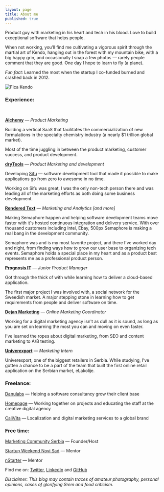 ```yaml
---
layout: page
title: About me
published: true
---
```



Product guy with marketing in his heart and tech in his blood. Love to build exceptional software that helps people.

When not working, you’ll find me cultivating a vigorous spirit through the martial art of Kendo, hanging out in the forest with my mountain bike, with a big happy grin, and occasionally I snap a few photos — rarely people comment that they are good. One day I hope to learn to fly (a plane).

_Fun fact:_ Learned the most when the startup I co-funded burned and crashed back in 2012.

![Fica Kendo]({{site.baseurl}}/https://github.com/FilipKmn/filipkmn.github.io/blob/master/assets/images/sketch1458635366715.png?raw=true)



### Experience:

<br>

**[Alchemy](https://alchemy.cloud/)** — _Product Marketing_

Building a vertical SaaS that facilitates the commercialization of new formulations in the specialty chemistry industry (a nearly $1 trillion global market). 

Most of the time juggling in between the product marketing, customer success, and product development. 

**[dryTools](http://drytools.co/)** — _Product Marketing and development_

Developing [Sifu](https://codesifu.com/) — software development tool that made it possible to make applications go from zero to awesome in no time. 

Working on Sifu was great, I was the only non-tech person there and was leading all of the marketing efforts as both doing some business development.

**[Rendered Text](http://renderedtext.com/)** — _Marketing and Analytics [and more]_

Making Semaphore happen and helping software development teams move faster with it's hosted continuous integration and delivery service. With over thousand customers including Intel, Ebay, 500px Semaphore is making a real bang in the development community.

Semaphore was and is my most favorite project, and there I've worked day and night, from finding ways how to grow our user base to organizing tech events. Semaphore holds a special place in my heart and as a product best represents me as a professional product person.

**[Prognosis IT](http://www.renator.net/)** — _Junior Product Manager_

Got through the thick of with while learning how to deliver a cloud-based application. 

The first major project I was involved with, a social network for the Sweedish market. A major stepping stone in learning how to get requirements from people and deliver software on time.

**[Dejan Marketing](https://dejanseo.com.au/)** — _Online Marketing Coordinator_

Working for a digital marketing agency isn't as dull as it is sound, as long as you are set on learning the most you can and moving on even faster.

I've learned the ropes about digital marketing, from SEO and content marketing to A/B testing.

**[Univerexport](https://univerexport.rs/)** — _Marketing Intern_

Univerexport, one of the biggest retailers in Serbia. While studying, I've gotten a chance to be a part of the team that built the first online retail application on the Serbian market, eLakolije.



### Freelance:


[Danulabs](https://www.m-pioneers.com/) — Helping a software consultancy grow their client base 

[Homepage](https://homepage.rs/) — Working together on projects and educating the staff at the creative digital agency

[CaliVita](https://serbia.calivita.com/) — Localization and digital marketing services to a global brand



### Free time:


[Marketing Community Serbia](https://www.facebook.com/groups/marketing.zajednica/) — Founder/Host

[Startup Weekend Novi Sad](http://swns.nstarter.co/) — Mentor

[nStarter](nstarter.co) — Mentor


Find me on: [Twitter](https://twitter.com/filipkmn), [LinkedIn](https://www.linkedin.com/in/filipkomnenovic) and [GitHub](https://github.com/filipkmn)  

*Disclaimer: This blog may contain traces of amateur photography, personal
opinions, cases of glorifying Srem and food criticism.*
